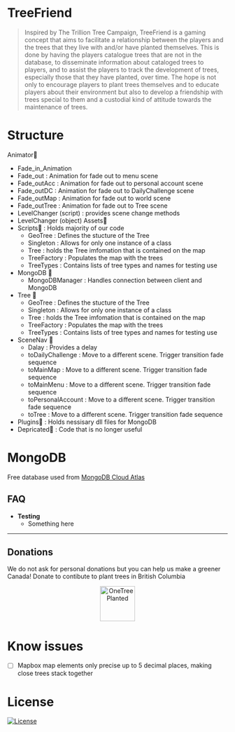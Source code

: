 # TreeFriend

> Inspired by The Trillion Tree Campaign, TreeFriend is a gaming concept that aims to facilitate a relationship between the players and the trees that they live with and/or have planted themselves. This is done by having the players catalogue trees that are not in the database, to disseminate information about cataloged trees to players, and to assist the players to track the development of trees, especially those that they have planted, over time. The hope is not only to encourage players to plant trees themselves and to educate players about their environment but also to develop a friendship with trees special to them and a custodial kind of attitude towards the maintenance of trees.

# Structure
Animator:file_folder:
 - Fade_in_Animation
 - Fade_out : Animation for fade out to menu scene
 - Fade_outAcc : Animation for fade out to personal account scene
 - Fade_outDC : Animation for fade out to DailyChallenge scene
 - Fade_outMap : Animation for fade out to world scene
 - Fade_outTree : Animation for fade out to Tree scene
 - LevelChanger (script) : provides scene change methods 
 - LevelChanger (object)
Assets:file_folder:
 - Scripts:file_folder: : Holds majority of our code
    - GeoTree : Defines the stucture of the Tree
    - Singleton : Allows for only one instance of a class
    - Tree : holds the Tree imfomation that is contained on the map
    - TreeFactory : Populates the map with the trees
    - TreeTypes : Contains lists of tree types and names for testing use
  - MongoDB :file_folder:
    - MongoDBManager : Handles connection between client and MongoDB
  - Tree :file_folder:
    - GeoTree : Defines the stucture of the Tree
    - Singleton : Allows for only one instance of a class
    - Tree : holds the Tree imfomation that is contained on the map
    - TreeFactory : Populates the map with the trees
    - TreeTypes : Contains lists of tree types and names for testing use
  - SceneNav :file_folder:
    - Dalay : Provides a delay
    - toDailyChallenge : Move to a different scene. Trigger transition fade sequence
    - toMainMap : Move to a different scene. Trigger transition fade sequence
    - toMainMenu : Move to a different scene. Trigger transition fade sequence
    - toPersonalAccount : Move to a different scene. Trigger transition fade sequence
    - toTree : Move to a different scene. Trigger transition fade sequence
  - Plugins:file_folder: : Holds nessisary dll files for MongoDB
  - Depricated:file_folder: : Code that is no longer useful

# MongoDB
Free database used from  [MongoDB Cloud Atlas](https://www.mongodb.com/cloud/atlas/ "MongoDB Cloud Atlas")

## FAQ

- **Testing**
    - Something here

---
## Donations 

 We do not ask for personal donations but you can help us make a greener Canada! 
Donate to contibute to plant trees in British Columbia 
<p align="center">
  <a href="https://onetreeplanted.org/collections/canada/products/british-columbia-forests">
    <img src="https://raw.githubusercontent.com/DrewPDWeber/site/master/imgs/opensource/onetreeplanted.png" alt="OneTreePlanted" width="80" height="80">
  </a>
 

# Know issues
- [ ] Mapbox map elements only precise up to 5 decimal places, making close trees stack together

# License
[![License](http://img.shields.io/:license-mit-blue.svg?style=flat-square)](http://badges.mit-license.org)
